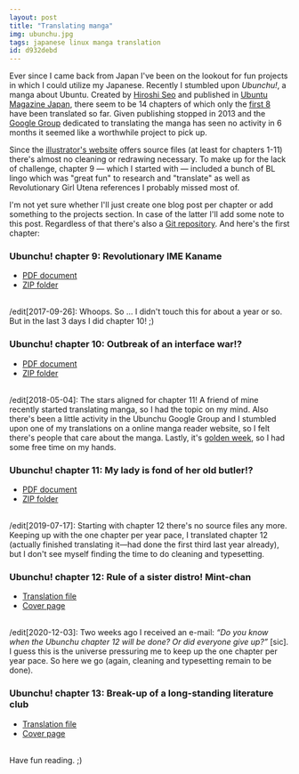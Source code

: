 ```yaml
---
layout: post
title: "Translating manga"
img: ubunchu.jpg
tags: japanese linux manga translation
id: d932debd
---
```


Ever since I came back from Japan I've been on the lookout for fun projects in which I could utilize my Japanese. Recently I stumbled upon *Ubunchu!*, a manga about Ubuntu. Created by [Hiroshi Seo](http://www.aerialline.com/) and published in [Ubuntu Magazine Japan](http://ubuntu.asciimw.jp/), there seem to be 14 chapters of which only the [first 8](http://divajutta.com/doctormo/ubunchu/) have been translated so far. Given publishing stopped in 2013 and the [Google Group](https://groups.google.com/forum/#!forum/ubunchu-translators) dedicated to translating the manga has seen no activity in 6 months it seemed like a worthwhile project to pick up.

Since the [illustrator's website](http://www.aerialline.com/comics/ubunchu/) offers source files (at least for chapters 1-11) there's almost no cleaning or redrawing necessary. To make up for the lack of challenge, chapter 9 — which I started with — included a bunch of BL lingo which was "great fun" to research and "translate" as well as Revolutionary Girl Utena references I probably missed most of.

I'm not yet sure whether I'll just create one blog post per chapter or add something to the projects section. In case of the latter I'll add some note to this post. Regardless of that there's also a [Git repository](https://github.com/IllDepence/ubunchu-translation). And here's the first chapter:

### Ubunchu! chapter 9: Revolutionary IME Kaname
* [PDF document](static/dl/ubunchu_09.pdf)
* [ZIP folder](static/dl/ubunchu_09.zip)

‌‌  
/edit[2017-09-26]: Whoops. So ... I didn't touch this for about a year or so. But in the last 3 days I did chapter 10! ;)

### Ubunchu! chapter 10: Outbreak of an interface war!?
* [PDF document](static/dl/ubunchu_10.pdf)
* [ZIP folder](static/dl/ubunchu_10.zip)

‌‌  
/edit[2018-05-04]: The stars aligned for chapter 11! A friend of mine recently started translating manga, so I had the topic on my mind. Also there's been a little activity in the Ubunchu Google Group and I stumbled upon one of my translations on a online manga reader website, so I felt there's people that care about the manga. Lastly, it's [golden week](https://en.wikipedia.org/wiki/Golden_Week_%28Japan%29), so I had some free time on my hands.

### Ubunchu! chapter 11: My lady is fond of her old butler!?
* [PDF document](static/dl/ubunchu_11.pdf)
* [ZIP folder](static/dl/ubunchu_11.zip)

‌‌  
/edit[2019-07-17]: Starting with chapter 12 there's no source files any more. Keeping up with the one chapter per year pace, I translated chapter 12 (actually finished translating it—had done the first third last year already), but I don't see myself finding the time to do cleaning and typesetting.

### Ubunchu! chapter 12: Rule of a sister distro! Mint-chan
* [Translation file](https://gitlab.com/sirtetris/ubunchu-translation/blob/master/chapter12.mtl)
* [Cover page](https://gitlab.com/sirtetris/ubunchu-translation/raw/master/ch12_files/jpg/page0001.jpg)

‌‌  
/edit[2020-12-03]: Two weeks ago I received an e-mail: *“Do you know when the Ubunchu chapter 12 will be done? Or did everyone give up?”* [sic]. I guess this is the universe pressuring me to keep up the one chapter per year pace. So here we go (again, cleaning and typesetting remain to be done).

### Ubunchu! chapter 13: Break-up of a long-standing literature club
* [Translation file](https://gitlab.com/sirtetris/ubunchu-translation/blob/master/chapter13.mtl)
* [Cover page](https://gitlab.com/sirtetris/ubunchu-translation/raw/master/ch13_files/jpg/page0001.jpg)

‌‌  
Have fun reading. ;)